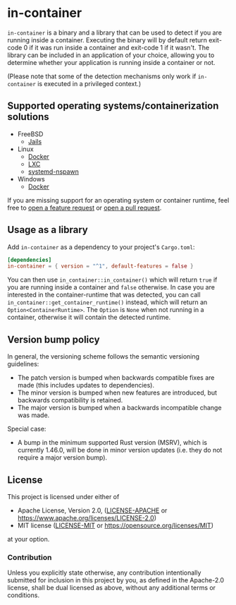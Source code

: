 # in-container

`in-container` is a binary and a library that can be used to detect if you are running inside a container.
Executing the binary will by default return exit-code 0 if it was run inside a container and exit-code 1 if it wasn't.
The library can be included in an application of your choice, allowing you to determine whether your application is running inside a container or not.

(Please note that some of the detection mechanisms only work if `in-container` is executed in a privileged context.)

## Supported operating systems/containerization solutions

* FreeBSD
    * [Jails](https://www.freebsd.org/doc/handbook/jails.html)
* Linux
    * [Docker](https://docs.docker.com/engine/)
    * [LXC](https://linuxcontainers.org/)
    * [systemd-nspawn](https://www.freedesktop.org/software/systemd/man/systemd-nspawn.html)
* Windows
    * [Docker](https://docs.docker.com/docker-for-windows/install/)

If you are missing support for an operating system or container runtime, feel free to [open a feature request](https://github.com/pitkley/in-container/issues/new) or [open a pull request](https://github.com/pitkley/in-container/pull/compare).

## Usage as a library

Add `in-container` as a dependency to your project's `Cargo.toml`:

```toml
[dependencies]
in-container = { version = "^1", default-features = false }
```

You can then use `in_container::in_container()` which will return `true` if you are running inside a container and `false` otherwise.
In case you are interested in the container-runtime that was detected, you can call `in_container::get_container_runtime()` instead, which will return an `Option<ContainerRuntime>`.
The `Option` is `None` when not running in a container, otherwise it will contain the detected runtime.

## <a name="versionbumppolicy"></a> Version bump policy

In general, the versioning scheme follows the semantic versioning guidelines:

* The patch version is bumped when backwards compatible fixes are made (this includes updates to dependencies).
* The minor version is bumped when new features are introduced, but backwards compatibility is retained.
* The major version is bumped when a backwards incompatible change was made.

Special case:

* A bump in the minimum supported Rust version (MSRV), which is currently 1.46.0, will be done in minor version updates (i.e. they do not require a major version bump).

## <a name="license"></a> License

This project is licensed under either of

* Apache License, Version 2.0, ([LICENSE-APACHE](LICENSE-APACHE) or <https://www.apache.org/licenses/LICENSE-2.0>)
* MIT license ([LICENSE-MIT](LICENSE-MIT) or <https://opensource.org/licenses/MIT>)

at your option.

### <a name="license-contribution"></a> Contribution

Unless you explicitly state otherwise, any contribution intentionally submitted for inclusion in this project by you, as defined in the Apache-2.0 license, shall be dual licensed as above, without any additional terms or conditions.
